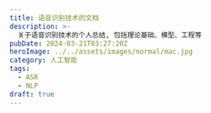 ```yaml
---
title: 语音识别技术的文档
description: >-
  关于语音识别技术的个人总结, 包括理论基础、模型、工程等
pubDate: 2024-03-21T03:27:20Z
heroImage: ../../assets/images/normal/mac.jpg
category: 人工智能
tags:
  - ASR
  - NLP
draft: true
---
```

